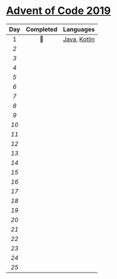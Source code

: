# [Advent of Code 2019](https://adventofcode.com/2019/)

| Day | Completed | Languages |
|:---:|:---------:|:---------:|
| 1 | :star2: | [Java](src/com/nickbenn/day1/JavaMain.java), [Kotlin](src/com/nickbenn/day1/KotlinMain.kt) |
| _2_ |  |  |
| _3_ |  |  |
| _4_ |  |  |
| _5_ |  |  |
| _6_ |  |  |
| _7_ |  |  |
| _8_ |  |  |
| _9_ |  |  |
| _10_ |  |  |
| _11_ | |  |
| _12_ |  |  |
| _13_ |  |  |
| _14_ |  |  |
| _15_ |  |  |
| _16_ |  |  |
| _17_ |  |  |
| _18_ |  |  |
| _19_ |  |  |
| _20_ |  |  |
| _21_ | |  |
| _22_ |  |  |
| _23_ |  |  |
| _24_ |  |  |
| _25_ |  |  |
